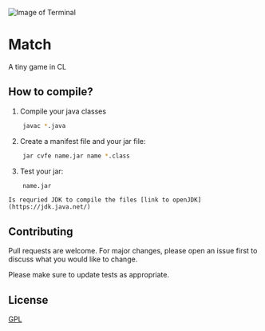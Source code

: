 
![Image of Terminal](https://image.freepik.com/iconos-gratis/ventanas-terminal_318-9332.jpg)
# Match
 A tiny game in CL

## How to compile?
1. Compile your java classes
```bash
    javac *.java
```
2. Create a manifest file and your jar file:
```bash
    jar cvfe name.jar name *.class
```
3. Test your jar:
```bash
    name.jar
```
`Is requried JDK to compile the files [link to openJDK](https://jdk.java.net/)`

## Contributing
Pull requests are welcome. For major changes, please open an issue first to discuss what you would like to change.

Please make sure to update tests as appropriate.
 ## License
[GPL](https://www.gnu.org/licenses/gpl-3.0.html) 
